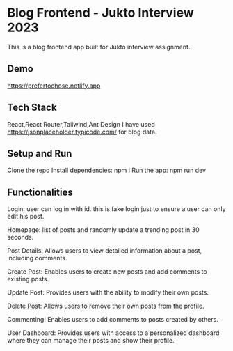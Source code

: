 
# Blog Frontend - Jukto Interview 2023
This is a blog frontend app built for Jukto interview assignment.

## Demo
https://prefertochose.netlify.app

## Tech Stack
React,React Router,Tailwind,Ant Design
I have used https://jsonplaceholder.typicode.com/ for blog data.


## Setup and Run
Clone the repo
Install dependencies: npm i
Run the app: npm run dev

## Functionalities
Login: user can log in with id. this is fake login just to ensure a user can only edit his post.

Homepage: list of posts and randomly update a trending post in 30 seconds.

Post Details: Allows users to view detailed information about a post, including comments.

Create Post: Enables users to create new posts and add comments to existing posts.

Update Post: Provides users with the ability to modify their own posts.

Delete Post: Allows users to remove their own posts from the profile.

Commenting: Enables users to add comments to posts created by others.

User Dashboard: Provides users with access to a personalized dashboard where they can manage their posts and show their profile.





